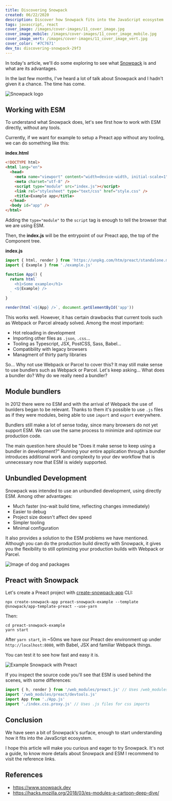 ```yaml
---
title: Discovering Snowpack
created: 06/22/2020
description: Discover how Snowpack fits into the JavaScript ecosystem
tags: javascript, react
cover_image: /images/cover-images/11_cover_image.jpg
cover_image_mobile: /images/cover-images/11_cover_image_mobile.jpg
cover_image_vert: /images/cover-images/11_cover_image_vert.jpg
cover_color: '#7C7671'
dev_to: discovering-snowpack-29f3
---
```


In today's article, we'll do some exploring to see what [Snowpack](https://www.snowpack.dev/) is and what are its advantages.

In the last few months, I've heard a lot of talk about Snowpack and I hadn't given it a chance. The time has come.

<img src="/images/blog-images/snowpack_logo.png" alt="Snowpack logo" class="center transparent" />

## Working with ESM

To understand what Snowpack does, let's see first how to work with ESM directly, without any tools.

Currently, if we want for example to setup a Preact app without any tooling, we can do something like this:

**index.html**

```html
<!DOCTYPE html>
<html lang="en">
  <head>
    <meta name="viewport" content="width=device-width, initial-scale=1" />
    <meta charset="utf-8" />
    <script type="module" src="index.js"></script>
    <link rel="stylesheet" type="text/css" href="style.css" />
    <title>Example app</title>
  </head>
  <body id="app" />
</html>
```

Adding the `type="module"` to the `script` tag is enough to tell the browser that we are using ESM.

Then, the **index.js** will be the entrypoint of our Preact app, the top of the Component tree.

**index.js**

```js
import { html, render } from 'https://unpkg.com/htm/preact/standalone.module.js'
import { Example } from './example.js'

function App() {
  return html`
    <h1>Some example</h1>
    <${Example} />
  `
}

render(html`<${App} />`, document.getElementById('app'))
```

This works well. However, it has certain drawbacks that current tools such as Webpack or Parcel already solved. Among the most important:

- Hot reloading in development
- Importing other files as `.json`, `.css`...
- Tooling as Typescript, JSX, PostCSS, Sass, Babel...
- Compatibility with legacy browsers
- Managment of thirty party libraries

So... Why not use Webpack or Parcel to cover this? It may still make sense to use bundlers such as Webpack or Parcel.
Let's keep asking... What does a bundler do? Why do we really need a bundler?

## Module bundlers

In 2012 there were no ESM and with the arrival of Webpack the use of bunlders began to be relevant. Thanks to them it's possible to use `.js` files as if they were modules, being able to use `import` and `export` everywhere.

Bundlers still make a lot of sense today, since many browsers do not yet support ESM. We can use the same process to minimize and optimize our production code.

The main question here should be "Does it make sense to keep using a bundler in development?" Running your entire application through a bundler introduces additional work and complexity to your dev workflow that is unnecessary now that ESM is widely supported.

## Unbundled Development

Snowpack was intended to use an unbundled development, using directly ESM. Among other advantages:

- Much faster (no-wait build time, reflecting changes immediately)
- Easier to debug
- Project size doesn't affect dev speed
- Simpler tooling
- Minimal configuration

It also provides a solution to the ESM problems we have mentioned. Although you can do the production build directly with Snowpack, it gives you the flexibility to still optimizing your production builds with Webpack or Parcel.

<img src="/images/blog-images/unbundle_dog.jpeg" alt="Image of dog and packages" class="center" />

## Preact with Snowpack

Let's create a Preact project with [create-snowpack-app](https://github.com/pikapkg/create-snowpack-app) CLI:

```
npx create-snowpack-app preact-snowpack-example --template @snowpack/app-template-preact --use-yarn
```

Then:

```
cd preact-snowpack-example
yarn start
```

After `yarn start`, in ~50ms we have our Preact dev environment up under `http://localhost:8080`, with Babel, JSX and familiar Webpack things.

You can test it to see how fast and easy it is.

<img src="/images/blog-images/snowpack-preact-example.gif" alt="Example Snowpack with Preact" class="center" />

If you inspect the source code you'll see that ESM is used behind the scenes, with some differences:

```js
import { h, render } from '/web_modules/preact.js' // Uses /web_modules/* for dependencies
import '/web_modules/preact/devtools.js'
import App from './App.js'
import './index.css.proxy.js' // Uses .js files for css imports
```

## Conclusion

We have seen a bit of Snowpack's surface, enough to start understanding how it fits into the JavaScript ecosystem.

I hope this article will make you curious and eager to try Snowpack. It's not a guide, to know more details about Snowpack and ESM I recommend to visit the reference links.

## References

- https://www.snowpack.dev
- https://hacks.mozilla.org/2018/03/es-modules-a-cartoon-deep-dive/
